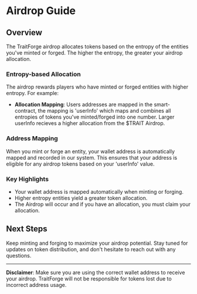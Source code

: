# Airdrop Guide

## Overview

The TraitForge airdrop allocates tokens based on the entropy of the entities you've minted or forged. The higher the entropy, the greater your airdrop allocation.

### Entropy-based Allocation

The airdrop rewards players who have minted or forged entities with higher entropy. For example:

- **Allocation Mapping**: Users addresses are mapped in the smart-contract, the mapping is 'userInfo' which maps and combines all entropies of tokens you've minted/forged into one number. Larger userInfo recieves a higher allocation from the $TRAIT Airdrop.

### Address Mapping

When you mint or forge an entity, your wallet address is automatically mapped and recorded in our system. This ensures that your address is eligible for any airdrop tokens based on your 'userInfo' value.

### Key Highlights

- Your wallet address is mapped automatically when minting or forging.
- Higher entropy entities yield a greater token allocation.
- The Airdrop will occur and if you have an allocation, you must claim your allocation.

## Next Steps

Keep minting and forging to maximize your airdrop potential. Stay tuned for updates on token distribution, and don't hesitate to reach out with any questions.

---

**Disclaimer**: Make sure you are using the correct wallet address to receive your airdrop. TraitForge will not be responsible for tokens lost due to incorrect address usage.

